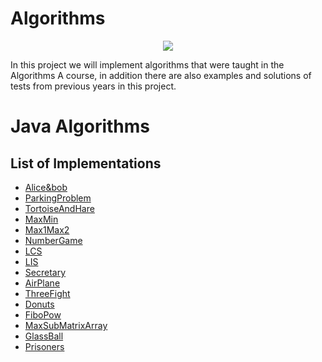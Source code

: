# Algorithms

<p align="center"><img src="https://www.worldofitech.com/wp-content/uploads/2020/11/Java-Algorithms.png"></p>

In this project we will implement algorithms that were taught in the Algorithms A course, 
in addition there are also examples and solutions of tests from previous years in this project.

Java Algorithms
=========================================

## List of Implementations

- [Alice&bob](Algorithms/_01_GameAliseAndBob)
- [ParkingProblem](Algorithms/_02_ParkingProblem)
- [TortoiseAndHare](Algorithms/_03_TortoiseAndHare)
- [MaxMin](Algorithms/_04_MaxMin)
- [Max1Max2](Algorithms/05_Max1Max2)
- [NumberGame](Algorithms/_06_NumberGame)
- [LCS](Algorithms/_07_LCS)
- [LIS](Algorithms/_08_LIS)
- [Secretary](Algorithms/_09_Secretary)
- [AirPlane](Algorithms/_10_AirPlane)
- [ThreeFight](Algorithms/_11_ThreeFight)
- [Donuts](Algorithms/_12_Donuts)
- [FiboPow](Algorithms/_13_FiboPow)
- [MaxSubMatrixArray](Algorithms/_14_MaxSubMatrixArray)
- [GlassBall](Algorithms/_15_GlassBall)
- [Prisoners](Algorithms/_16_Prisoners)
